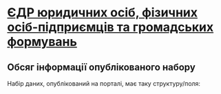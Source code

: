 [ЄДР юридичних осіб, фізичних осіб-підприємців та громадських формувань](https://data.gov.ua/dataset/1c7f3815-3259-45e0-bdf1-64dca07ddc10)
==

Обсяг інформації опублікованого набору
---

Набір даних, опублікований на порталі, має таку структуру/поля:
